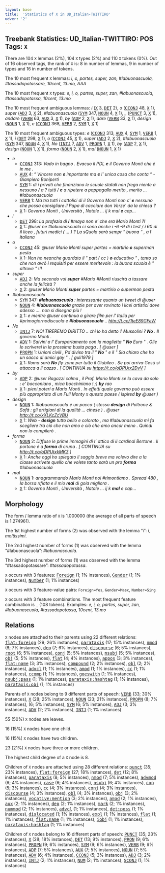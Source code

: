 ```yaml
---
layout: base
title:  'Statistics of X in UD_Italian-TWITTIRO'
udver: '2'
---
```


## Treebank Statistics: UD_Italian-TWITTIRO: POS Tags: `X`

There are 104 `X` lemmas (2%), 104 `X` types (2%) and 110 `X` tokens (0%).
Out of 16 observed tags, the rank of `X` is: 8 in number of lemmas, 9 in number of types and 16 in number of tokens.

The 10 most frequent `X` lemmas: <em>i, o, partes, super, zan, #labuonascuola, #tassadopotassare, 10cent, 13.mo, AAA</em>

The 10 most frequent `X` types:  <em>e, i, o, partes, super, zan, #labuonascuola, #tassadopotassa, 10cent, 13.mo</em>

The 10 most frequent ambiguous lemmas: <em>i</em> (<tt><a href="it_twittiro-pos-X.html">X</a></tt> 3, <tt><a href="it_twittiro-pos-DET.html">DET</a></tt> 2), <em>o</em> (<tt><a href="it_twittiro-pos-CCONJ.html">CCONJ</a></tt> 48, <tt><a href="it_twittiro-pos-X.html">X</a></tt> 1), <em>super</em> (<tt><a href="it_twittiro-pos-ADJ.html">ADJ</a></tt> 3, <tt><a href="it_twittiro-pos-X.html">X</a></tt> 2), <em>#labuonascuola</em> (<tt><a href="it_twittiro-pos-SYM.html">SYM</a></tt> 347, <tt><a href="it_twittiro-pos-NOUN.html">NOUN</a></tt> 4, <tt><a href="it_twittiro-pos-X.html">X</a></tt> 1), <em>_</em> (<tt><a href="it_twittiro-pos-PUNCT.html">PUNCT</a></tt> 3, <tt><a href="it_twittiro-pos-X.html">X</a></tt> 1), <em>andare</em> (<tt><a href="it_twittiro-pos-VERB.html">VERB</a></tt> 63, <tt><a href="it_twittiro-pos-AUX.html">AUX</a></tt> 3, <tt><a href="it_twittiro-pos-X.html">X</a></tt> 1), <em>by</em> (<tt><a href="it_twittiro-pos-ADP.html">ADP</a></tt> 2, <tt><a href="it_twittiro-pos-X.html">X</a></tt> 1), <em>dare</em> (<tt><a href="it_twittiro-pos-VERB.html">VERB</a></tt> 33, <tt><a href="it_twittiro-pos-X.html">X</a></tt> 1), <em>design</em> (<tt><a href="it_twittiro-pos-NOUN.html">NOUN</a></tt> 1, <tt><a href="it_twittiro-pos-X.html">X</a></tt> 1), <em>e</em> (<tt><a href="it_twittiro-pos-CCONJ.html">CCONJ</a></tt> 368, <tt><a href="it_twittiro-pos-VERB.html">VERB</a></tt> 2, <tt><a href="it_twittiro-pos-SYM.html">SYM</a></tt> 1, <tt><a href="it_twittiro-pos-X.html">X</a></tt> 1)

The 10 most frequent ambiguous types:  <em>e</em> (<tt><a href="it_twittiro-pos-CCONJ.html">CCONJ</a></tt> 313, <tt><a href="it_twittiro-pos-AUX.html">AUX</a></tt> 4, <tt><a href="it_twittiro-pos-SYM.html">SYM</a></tt> 1, <tt><a href="it_twittiro-pos-VERB.html">VERB</a></tt> 1, <tt><a href="it_twittiro-pos-X.html">X</a></tt> 1), <em>i</em> (<tt><a href="it_twittiro-pos-DET.html">DET</a></tt> 298, <tt><a href="it_twittiro-pos-X.html">X</a></tt> 1), <em>o</em> (<tt><a href="it_twittiro-pos-CCONJ.html">CCONJ</a></tt> 45, <tt><a href="it_twittiro-pos-X.html">X</a></tt> 1), <em>super</em> (<tt><a href="it_twittiro-pos-ADJ.html">ADJ</a></tt> 2, <tt><a href="it_twittiro-pos-X.html">X</a></tt> 2), <em>#labuonascuola</em> (<tt><a href="it_twittiro-pos-SYM.html">SYM</a></tt> 347, <tt><a href="it_twittiro-pos-NOUN.html">NOUN</a></tt> 4, <tt><a href="it_twittiro-pos-X.html">X</a></tt> 1), <em>No</em> (<tt><a href="it_twittiro-pos-INTJ.html">INTJ</a></tt> 7, <tt><a href="it_twittiro-pos-ADV.html">ADV</a></tt> 1, <tt><a href="it_twittiro-pos-PROPN.html">PROPN</a></tt> 1, <tt><a href="it_twittiro-pos-X.html">X</a></tt> 1), <em>by</em> (<tt><a href="it_twittiro-pos-ADP.html">ADP</a></tt> 2, <tt><a href="it_twittiro-pos-X.html">X</a></tt> 1), <em>design</em> (<tt><a href="it_twittiro-pos-NOUN.html">NOUN</a></tt> 1, <tt><a href="it_twittiro-pos-X.html">X</a></tt> 1), <em>forma</em> (<tt><a href="it_twittiro-pos-NOUN.html">NOUN</a></tt> 2, <tt><a href="it_twittiro-pos-X.html">X</a></tt> 1), <em>mal</em> (<tt><a href="it_twittiro-pos-NOUN.html">NOUN</a></tt> 1, <tt><a href="it_twittiro-pos-X.html">X</a></tt> 1)


* <em>e</em>
  * <tt><a href="it_twittiro-pos-CCONJ.html">CCONJ</a></tt> 313: <em>Vado in bagno . Evacuo il PDL <b>e</b> il Governo Monti che è in me .</em>
  * <tt><a href="it_twittiro-pos-AUX.html">AUX</a></tt> 4: <em>“ Vincere non <b>e</b> importante ma <b>e</b> l' unica cosa che conta “ - Gianpiero Boniperti</em>
  * <tt><a href="it_twittiro-pos-SYM.html">SYM</a></tt> 1: <em>di i privati che finanziano le scuole statali non frega niente a nessuno / a ? tutti / <b>e</b> a ripetere a pappagallo merito , merito ... #labuonascuola</em>
  * <tt><a href="it_twittiro-pos-VERB.html">VERB</a></tt> 1: <em>Ma tra tutti i cattolici di il Governo Monti non c' <b>e</b> nessuno che possa consigliare il Papa di cacciare don Verze' da la chiesa ?</em>
  * <tt><a href="it_twittiro-pos-X.html">X</a></tt> 1: <em>Governo Monti , Università , Natale ... ij k mal <b>e</b> cap...</em>
* <em>i</em>
  * <tt><a href="it_twittiro-pos-DET.html">DET</a></tt> 298: <em>La profezia di <b>i</b> #maya non e' che era Mario Monti ?!</em>
  * <tt><a href="it_twittiro-pos-X.html">X</a></tt> 1: <em>@user ne #labuonascuola ci sono anche i -6 -9 di i test / <b>i</b> 60 di il liceo , futuri medici ( ... ) ? La sQuola sarà sempr “ buona “ , a l' italiana</em>
* <em>o</em>
  * <tt><a href="it_twittiro-pos-CCONJ.html">CCONJ</a></tt> 45: <em>@user Mario Monti super partes = martirio <b>o</b> superman pesta</em>
  * <tt><a href="it_twittiro-pos-X.html">X</a></tt> 1: <em>Non ho neanche guardato il " patt ( cc ) <b>o</b> educativo " , tanto so che non avrò i requisiti per essere meritevole : la buona scuola è " altrove " !!!</em>
* <em>super</em>
  * <tt><a href="it_twittiro-pos-ADJ.html">ADJ</a></tt> 2: <em>Ma secondo voi <b>super</b> #Mario #Monti riuscirà a tassare anche la felicità ?</em>
  * <tt><a href="it_twittiro-pos-X.html">X</a></tt> 2: <em>@user Mario Monti <b>super</b> partes = martirio o superman pesta</em>
* <em>#labuonascuola</em>
  * <tt><a href="it_twittiro-pos-SYM.html">SYM</a></tt> 347: <em><b>#labuonascuola</b> : interessante quanto un tweet di @user</em>
  * <tt><a href="it_twittiro-pos-NOUN.html">NOUN</a></tt> 4: <em><b>#labuonascuola</b> grazie per aver rovinato i licei artistici dove adesso .... non si disegna più !</em>
  * <tt><a href="it_twittiro-pos-X.html">X</a></tt> 1: <em>e mentre @user continua a girare film per l' Italia per #primogiornodiscuola e <b>#labuonascuola</b> .. http://t.co/1teE89GFeW</em>
* <em>No</em>
  * <tt><a href="it_twittiro-pos-INTJ.html">INTJ</a></tt> 7: <em>NOI TIREREMO DIRITTO .. chi lo ha detto ? Mussolini ? <b>No</b> . Il governo Monti .</em>
  * <tt><a href="it_twittiro-pos-ADV.html">ADV</a></tt> 1: <em>Salvini a l' Europarlamento con la maglietta " <b>No</b> Euro " . Glie lo scriverei in la prossima busta paga . [ @user ]</em>
  * <tt><a href="it_twittiro-pos-PROPN.html">PROPN</a></tt> 1: <em>Unioni civili , Pd diviso tra il " <b>No</b> " e il " Sia chiaro che ho un sacco di amici gay " . [ guli1979 ]</em>
  * <tt><a href="it_twittiro-pos-X.html">X</a></tt> 1: <em>Roma sarà <b>No</b> fly zone per tutto il Giubileo . Se poi arriva Gesù si attacca a il cazzo . [ CONTINUA su https://t.co/oDPUtx2DvV ]</em>
* <em>by</em>
  * <tt><a href="it_twittiro-pos-ADP.html">ADP</a></tt> 2: <em>@user Ragazzi calma , il Prof. Mario Monti se la cava da solo : e' bocconiano , mica bocchiniano ! ;) <b>by</b> rao</em>
  * <tt><a href="it_twittiro-pos-X.html">X</a></tt> 1: <em>pieni poteri a Mario Monti . In effetti quale governo può essere più appropriato di un Full Monty x questo paese ( ispired <b>by</b> @user )</em>
* <em>design</em>
  * <tt><a href="it_twittiro-pos-NOUN.html">NOUN</a></tt> 1: <em>#labuonascuola è un pacco ( stesso <b>design</b> di Poltrone & Sofà : gli artigiani di la qualità ... cinese ) . @user http://t.co/xXLKcZcVBU</em>
  * <tt><a href="it_twittiro-pos-X.html">X</a></tt> 1: <em>Web - <b>design</b> tutto bello e colorato , ma #labuonascuola mi fa scegliere tra ciò che non amo e ciò che amo ancor meno . Quindi non lo compilerò .</em>
* <em>forma</em>
  * <tt><a href="it_twittiro-pos-NOUN.html">NOUN</a></tt> 2: <em>Diffuse le prime immagini di l’ attico di il cardinal Bertone . Il portone è a <b>forma</b> di cruna . [ CONTINUA su http://t.co/oDPUtxkMK3 ]</em>
  * <tt><a href="it_twittiro-pos-X.html">X</a></tt> 1: <em>Anche oggi ho spiegato il saggio breve ma volevo dire a la classe scrivete quello che volete tanto sarà un pro <b>forma</b> #labuonascuola</em>
* <em>mal</em>
  * <tt><a href="it_twittiro-pos-NOUN.html">NOUN</a></tt> 1: <em>anagrammando Mario Monti noi #rimontiamo . Spread 480 , la borsa rifiata e il mio <b>mal</b> di gola migliora .</em>
  * <tt><a href="it_twittiro-pos-X.html">X</a></tt> 1: <em>Governo Monti , Università , Natale ... ij k <b>mal</b> e cap...</em>

## Morphology

The form / lemma ratio of `X` is 1.000000 (the average of all parts of speech is 1.274961).

The 1st highest number of forms (2) was observed with the lemma “i”: <em>i, moltissimi</em>.

The 2nd highest number of forms (1) was observed with the lemma “#labuonascuola”: <em>#labuonascuola</em>.

The 3rd highest number of forms (1) was observed with the lemma “#tassadopotassare”: <em>#tassadopotassa</em>.

`X` occurs with 3 features: <tt><a href="it_twittiro-feat-Foreign.html">Foreign</a></tt> (1; 1% instances), <tt><a href="it_twittiro-feat-Gender.html">Gender</a></tt> (1; 1% instances), <tt><a href="it_twittiro-feat-Number.html">Number</a></tt> (1; 1% instances)

`X` occurs with 3 feature-value pairs: `Foreign=Yes`, `Gender=Masc`, `Number=Sing`

`X` occurs with 3 feature combinations.
The most frequent feature combination is `_` (108 tokens).
Examples: <em>e, i, o, partes, super, zan, #labuonascuola, #tassadopotassa, 10cent, 13.mo</em>


## Relations

`X` nodes are attached to their parents using 22 different relations: <tt><a href="it_twittiro-dep-flat-foreign.html">flat:foreign</a></tt> (29; 26% instances), <tt><a href="it_twittiro-dep-parataxis.html">parataxis</a></tt> (17; 15% instances), <tt><a href="it_twittiro-dep-nmod.html">nmod</a></tt> (8; 7% instances), <tt><a href="it_twittiro-dep-dep.html">dep</a></tt> (7; 6% instances), <tt><a href="it_twittiro-dep-discourse.html">discourse</a></tt> (6; 5% instances), <tt><a href="it_twittiro-dep-root.html">root</a></tt> (6; 5% instances), <tt><a href="it_twittiro-dep-conj.html">conj</a></tt> (5; 5% instances), <tt><a href="it_twittiro-dep-nsubj.html">nsubj</a></tt> (5; 5% instances), <tt><a href="it_twittiro-dep-obj.html">obj</a></tt> (5; 5% instances), <tt><a href="it_twittiro-dep-flat.html">flat</a></tt> (4; 4% instances), <tt><a href="it_twittiro-dep-appos.html">appos</a></tt> (3; 3% instances), <tt><a href="it_twittiro-dep-flat-name.html">flat:name</a></tt> (3; 3% instances), <tt><a href="it_twittiro-dep-compound.html">compound</a></tt> (2; 2% instances), <tt><a href="it_twittiro-dep-obl.html">obl</a></tt> (2; 2% instances), <tt><a href="it_twittiro-dep-advcl.html">advcl</a></tt> (1; 1% instances), <tt><a href="it_twittiro-dep-amod.html">amod</a></tt> (1; 1% instances), <tt><a href="it_twittiro-dep-cc.html">cc</a></tt> (1; 1% instances), <tt><a href="it_twittiro-dep-ccomp.html">ccomp</a></tt> (1; 1% instances), <tt><a href="it_twittiro-dep-goeswith.html">goeswith</a></tt> (1; 1% instances), <tt><a href="it_twittiro-dep-nsubj-pass.html">nsubj:pass</a></tt> (1; 1% instances), <tt><a href="it_twittiro-dep-parataxis-hashtag.html">parataxis:hashtag</a></tt> (1; 1% instances), <tt><a href="it_twittiro-dep-parataxis-obj.html">parataxis:obj</a></tt> (1; 1% instances)

Parents of `X` nodes belong to 9 different parts of speech: <tt><a href="it_twittiro-pos-VERB.html">VERB</a></tt> (33; 30% instances), <tt><a href="it_twittiro-pos-X.html">X</a></tt> (28; 25% instances), <tt><a href="it_twittiro-pos-NOUN.html">NOUN</a></tt> (23; 21% instances), <tt><a href="it_twittiro-pos-PROPN.html">PROPN</a></tt> (8; 7% instances),  (6; 5% instances), <tt><a href="it_twittiro-pos-SYM.html">SYM</a></tt> (6; 5% instances), <tt><a href="it_twittiro-pos-ADJ.html">ADJ</a></tt> (3; 3% instances), <tt><a href="it_twittiro-pos-ADV.html">ADV</a></tt> (2; 2% instances), <tt><a href="it_twittiro-pos-INTJ.html">INTJ</a></tt> (1; 1% instances)

55 (50%) `X` nodes are leaves.

16 (15%) `X` nodes have one child.

16 (15%) `X` nodes have two children.

23 (21%) `X` nodes have three or more children.

The highest child degree of a `X` node is 8.

Children of `X` nodes are attached using 28 different relations: <tt><a href="it_twittiro-dep-punct.html">punct</a></tt> (35; 23% instances), <tt><a href="it_twittiro-dep-flat-foreign.html">flat:foreign</a></tt> (27; 18% instances), <tt><a href="it_twittiro-dep-det.html">det</a></tt> (12; 8% instances), <tt><a href="it_twittiro-dep-parataxis.html">parataxis</a></tt> (8; 5% instances), <tt><a href="it_twittiro-dep-nmod.html">nmod</a></tt> (7; 5% instances), <tt><a href="it_twittiro-dep-advmod.html">advmod</a></tt> (6; 4% instances), <tt><a href="it_twittiro-dep-case.html">case</a></tt> (6; 4% instances), <tt><a href="it_twittiro-dep-nsubj.html">nsubj</a></tt> (6; 4% instances), <tt><a href="it_twittiro-dep-cop.html">cop</a></tt> (5; 3% instances), <tt><a href="it_twittiro-dep-cc.html">cc</a></tt> (4; 3% instances), <tt><a href="it_twittiro-dep-conj.html">conj</a></tt> (4; 3% instances), <tt><a href="it_twittiro-dep-discourse.html">discourse</a></tt> (4; 3% instances), <tt><a href="it_twittiro-dep-obl.html">obl</a></tt> (4; 3% instances), <tt><a href="it_twittiro-dep-obj.html">obj</a></tt> (3; 2% instances), <tt><a href="it_twittiro-dep-vocative-mention.html">vocative:mention</a></tt> (3; 2% instances), <tt><a href="it_twittiro-dep-amod.html">amod</a></tt> (2; 1% instances), <tt><a href="it_twittiro-dep-aux.html">aux</a></tt> (2; 1% instances), <tt><a href="it_twittiro-dep-dep.html">dep</a></tt> (2; 1% instances), <tt><a href="it_twittiro-dep-mark.html">mark</a></tt> (2; 1% instances), <tt><a href="it_twittiro-dep-nummod.html">nummod</a></tt> (2; 1% instances), <tt><a href="it_twittiro-dep-advcl.html">advcl</a></tt> (1; 1% instances), <tt><a href="it_twittiro-dep-det-poss.html">det:poss</a></tt> (1; 1% instances), <tt><a href="it_twittiro-dep-dislocated.html">dislocated</a></tt> (1; 1% instances), <tt><a href="it_twittiro-dep-expl.html">expl</a></tt> (1; 1% instances), <tt><a href="it_twittiro-dep-flat.html">flat</a></tt> (1; 1% instances), <tt><a href="it_twittiro-dep-flat-name.html">flat:name</a></tt> (1; 1% instances), <tt><a href="it_twittiro-dep-iobj.html">iobj</a></tt> (1; 1% instances), <tt><a href="it_twittiro-dep-parataxis-hashtag.html">parataxis:hashtag</a></tt> (1; 1% instances)

Children of `X` nodes belong to 16 different parts of speech: <tt><a href="it_twittiro-pos-PUNCT.html">PUNCT</a></tt> (35; 23% instances), <tt><a href="it_twittiro-pos-X.html">X</a></tt> (28; 18% instances), <tt><a href="it_twittiro-pos-DET.html">DET</a></tt> (13; 9% instances), <tt><a href="it_twittiro-pos-PRON.html">PRON</a></tt> (9; 6% instances), <tt><a href="it_twittiro-pos-PROPN.html">PROPN</a></tt> (9; 6% instances), <tt><a href="it_twittiro-pos-SYM.html">SYM</a></tt> (9; 6% instances), <tt><a href="it_twittiro-pos-VERB.html">VERB</a></tt> (9; 6% instances), <tt><a href="it_twittiro-pos-ADP.html">ADP</a></tt> (7; 5% instances), <tt><a href="it_twittiro-pos-AUX.html">AUX</a></tt> (7; 5% instances), <tt><a href="it_twittiro-pos-NOUN.html">NOUN</a></tt> (7; 5% instances), <tt><a href="it_twittiro-pos-ADV.html">ADV</a></tt> (6; 4% instances), <tt><a href="it_twittiro-pos-CCONJ.html">CCONJ</a></tt> (5; 3% instances), <tt><a href="it_twittiro-pos-ADJ.html">ADJ</a></tt> (3; 2% instances), <tt><a href="it_twittiro-pos-INTJ.html">INTJ</a></tt> (2; 1% instances), <tt><a href="it_twittiro-pos-NUM.html">NUM</a></tt> (2; 1% instances), <tt><a href="it_twittiro-pos-SCONJ.html">SCONJ</a></tt> (1; 1% instances)

